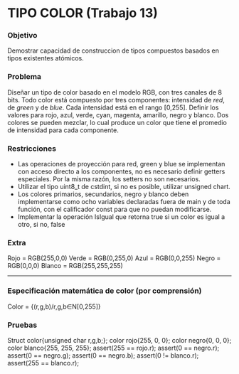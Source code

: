 # TIPO COLOR (Trabajo 13)

### Objetivo
Demostrar capacidad de construccion de tipos compuestos basados en tipos existentes atómicos.

### Problema
Diseñar un tipo de color basado en el modelo RGB, con tres canales de 8 bits. Todo color está compuesto por tres componentes: intensidad de _red_, de _green_ y de _blue_. Cada intensidad está en el rango [0,255]. Definir los valores para rojo, azul, verde, cyan, magenta, amarillo, negro y blanco. Dos colores se pueden mezclar, lo cual produce un color que tiene el promedio de intensidad para cada componente.

### Restricciones
- Las operaciones de proyección para red, green y blue se implementan con acceso directo a los componentes, no es necesario definir getters especiales. Por la misma razón, los setters no son necesarios.
- Utilizar el tipo uint8_t de cstdint, si no es posible, utilizar unsigned chart.
- Los colores primarios, secundarios, negro y blanco deben implementarse como ocho variables declaradas fuera de main y de toda función, con el calificador const para que no puedan modificarse.
- Implementar la operación IsIgual que retorna true si un color es igual a otro, si no, false

### Extra
Rojo = RGB(255,0,0)
Verde = RGB(0,255,0)
Azul = RGB(0,0,255)
Negro = RGB(0,0,0)
Blanco = RGB(255,255,255)
____

### Especificación matemática de color (por comprensión)
Color = {(r,g,b)/r,g,b∈N[0,255]}

### Pruebas
Struct color{unsigned char r,g,b;};
color rojo{255, 0, 0};
color negro{0, 0, 0};
color blanco{255, 255, 255};
assert(255 == rojo.r);
assert(0 == negro.r);
assert(0 == negro.g);
assert(0 == negro.b);
assert(0 != blanco.r);
assert(255 == blanco.r);

